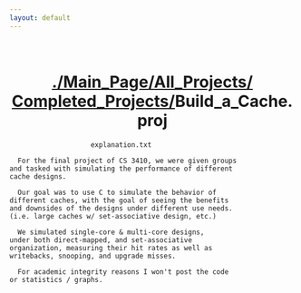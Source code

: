```yaml
---
layout: default
---
```

<h1 style = "text-align:center;white-space:pre-wrap;">
<a href = "./index.html">./Main_Page/</a><a href = "./all_projects.html">All_Projects/</a><br><a href = "./completed_projects.html">Completed_Projects/</a>Build_a_Cache.proj
</h1>

```
                    explanation.txt

  For the final project of CS 3410, we were given groups
and tasked with simulating the performance of different
cache designs.

  Our goal was to use C to simulate the behavior of 
different caches, with the goal of seeing the benefits
and downsides of the designs under different use needs. 
(i.e. large caches w/ set-associative design, etc.)

  We simulated single-core & multi-core designs, 
under both direct-mapped, and set-associative 
organization, measuring their hit rates as well as 
writebacks, snooping, and upgrade misses. 

  For academic integrity reasons I won't post the code
or statistics / graphs. 
```